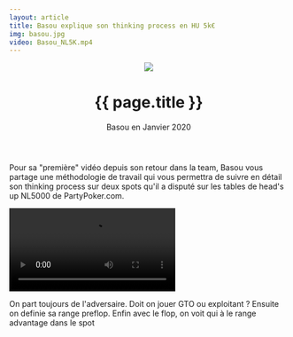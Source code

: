 ```yaml
---
layout: article
title: Basou explique son thinking process en HU 5k€
img: basou.jpg
video: Basou_NL5K.mp4
---
```


<header class="header">
  <div class="avatar">
    <img src="/blog/img/{{ page.img }}">
  </div>
  <h1>{{ page.title }}</h1>
  <span>Basou en Janvier 2020</span>
</header>
<div class="body">
  
  <p>Pour sa "première" vidéo depuis son retour dans la team, Basou vous partage une méthodologie de travail qui vous permettra de suivre en détail son thinking process sur deux spots qu'il a disputé sur les tables de head's up NL5000 de PartyPoker.com.</p>
  
  <div class="video">
    <video id="player" controls>
        <source src="http://videos.poker-academie.com/videos/{{ page.video }}" type="video/mp4">
    </video>
  </div>
  
  <p>On part toujours de l'adversaire. Doit on jouer GTO ou exploitant ? Ensuite on definie sa range preflop. Enfin avec le flop, on voit qui à le range advantage dans le spot</p>
  
</div>
